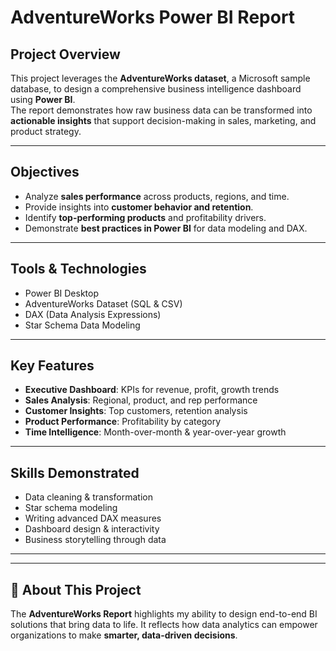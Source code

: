 #  AdventureWorks Power BI Report  

##  Project Overview  
This project leverages the **AdventureWorks dataset**, a Microsoft sample database, to design a comprehensive business intelligence dashboard using **Power BI**.  
The report demonstrates how raw business data can be transformed into **actionable insights** that support decision-making in sales, marketing, and product strategy.  

---

##  Objectives  
- Analyze **sales performance** across products, regions, and time.  
- Provide insights into **customer behavior and retention**.  
- Identify **top-performing products** and profitability drivers.  
- Demonstrate **best practices in Power BI** for data modeling and DAX.  

---

## Tools & Technologies  
- Power BI Desktop  
- AdventureWorks Dataset (SQL & CSV)  
- DAX (Data Analysis Expressions)  
- Star Schema Data Modeling  

---

##  Key Features  
- **Executive Dashboard**: KPIs for revenue, profit, growth trends  
- **Sales Analysis**: Regional, product, and rep performance  
- **Customer Insights**: Top customers, retention analysis  
- **Product Performance**: Profitability by category  
- **Time Intelligence**: Month-over-month & year-over-year growth  

---

##  Skills Demonstrated  
- Data cleaning & transformation  
- Star schema modeling  
- Writing advanced DAX measures  
- Dashboard design & interactivity  
- Business storytelling through data  

---


 

---

## 📌 About This Project  
The **AdventureWorks Report** highlights my ability to design end-to-end BI solutions that bring data to life. It reflects how data analytics can empower organizations to make **smarter, data-driven decisions**.  
